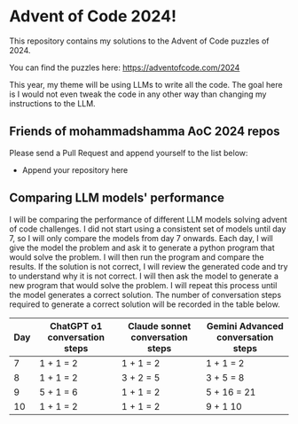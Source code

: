 # Advent of Code 2024!

This repository contains my solutions to the Advent of Code puzzles of 2024.

You can find the puzzles here: https://adventofcode.com/2024

This year, my theme will be using LLMs to write all the code. The goal here is I would not even tweak the code in any other way than changing my instructions to the LLM.

## Friends of mohammadshamma AoC 2024 repos

Please send a Pull Request and append yourself to the list below:

<!-- Please use the format [First and Last Names](http://gitgit/advent-of-code-repo.html) -->
* Append your repository here 

## Comparing LLM models' performance

I will be comparing the performance of different LLM models solving advent of code challenges.
I did not start using a consistent set of models until day 7, so I will only compare the models from day 7 onwards.
Each day, I will give the model the problem and ask it to generate a python program that would solve the problem.
I will then run the program and compare the results.
If the solution is not correct, I will review the generated code and try to understand why it is not correct.
I will then ask the model to generate a new program that would solve the problem.
I will repeat this process until the model generates a correct solution.
The number of conversation steps required to generate a correct solution will be recorded in the table below.

| Day | ChatGPT o1 conversation steps | Claude sonnet conversation steps | Gemini Advanced conversation steps |
| --- | ----------------------------- | -------------------------------- | ---------------------------------- |
| 7   | 1 + 1 = 2                     | 1 + 1 = 2                        | 1 + 1 = 2                          |
| 8   | 1 + 1 = 2                     | 3 + 2 = 5                        | 3 + 5 = 8                          |
| 9   | 5 + 1 = 6                     | 1 + 1 = 2                        | 5 + 16  = 21                       |
| 10  | 1 + 1 = 2                     | 1 + 1 = 2                        | 9 + 1 10                           |
